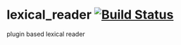 lexical_reader [![Build Status](https://travis-ci.org/nathanfaucett/rs-lexical_reader.svg?branch=master)](https://travis-ci.org/nathanfaucett/rs-lexical_reader)
=====

plugin based lexical reader

